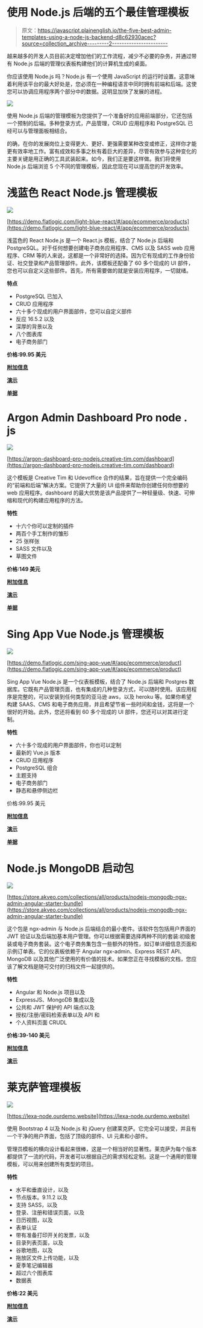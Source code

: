 # 使用 Node.js 后端的五个最佳管理模板

> 原文：<https://javascript.plainenglish.io/the-five-best-admin-templates-using-a-node-js-backend-d8c62930acec?source=collection_archive---------2----------------------->

越来越多的开发人员目前决定增加他们的工作流程，减少不必要的杂务，并通过带有 Node.js 后端的管理仪表板构建他们的计算机生成的桌面。

你应该使用 Node.js 吗？Node.js 有一个使用 JavaScript 的运行时设置。这意味着利用该平台的最大好处是，您必须在一种编程语言中同时拥有前端和后端。这使您可以协调应用程序两个部分中的数据。这明显加快了发展的进程。

![](img/6805ee873204cbc472152c24c17492fb.png)

使用 Node.js 后端的管理模板为您提供了一个准备好的应用前端部分，它还包括一个预制的后端。多种登录方式，产品管理，CRUD 应用程序和 PostgreSQL 已经可以与管理面板相结合。

的确，在你的发展岗位上变得更大、更好、更强需要某种改变或修正，这样你才能更有效率地工作。富有成效和多事之秋有着巨大的差异，尽管有效参与这种变化的主要关键是用正确的工具武装起来。如今，我们正是要这样做。我们将使用 Node.js 后端浏览 5 个不同的管理模板，因此您现在可以提高您的开发效率。

# **浅蓝色 React Node.js 管理模板**

![](img/eb9a4ca79b5a93feca762a696b3508a6.png)

[https://demo.flatlogic.com/light-blue-react/#/app/ecommerce/products](https://demo.flatlogic.com/light-blue-react/#/app/ecommerce/products)

浅蓝色的 React Node.js 是一个 React.js 模板，结合了 Node.js 后端和 PostgreSQL。对于任何想要创建电子商务应用程序、CMS 以及 SASS web 应用程序、CRM 等的人来说，这都是一个非常好的选择。因为它有现成的工作身份验证、社交登录和产品管理部件。此外，该模板还配备了 60 多个现成的 UI 部件，您也可以自定义这些部件。首先，所有需要做的就是安装应用程序，一切就绪。

**特点**

*   PostgreSQL 已加入
*   CRUD 应用程序
*   六十多个现成的用户界面部件，您可以自定义部件
*   反应 16.5.2 以及
*   深厚的背景以及
*   八个图表库
*   电子商务部门

**价格:99.95 美元**

[**附加信息**](https://flatlogic.com/admin-dashboards/light-blue-react-node-js)

[**演示**](https://demo.flatlogic.com/light-blue-react/#/app/main/dashboard)

[**单据**](https://demo.flatlogic.com/light-blue/documentation/)

# **Argon Admin Dashboard Pro node . js**

![](img/3817a4384be43cdd34b8d1625fd01d4f.png)

[https://argon-dashboard-pro-nodejs.creative-tim.com/dashboard](https://argon-dashboard-pro-nodejs.creative-tim.com/dashboard)

这个模板是 Creative Tim 和 Udevoffice 合作的结果，旨在提供一个完全编码的“前端和后端”解决方案。它提供了大量的 UI 组件来帮助你创建任何你想要的 web 应用程序。dashboard 的最大优势是该产品提供了一种轻量级、快速、可伸缩和现代的构建应用程序的方法。

**特性**

*   十六个你可以定制的插件
*   两百个手工制作的雏形
*   25 张样张
*   SASS 文件以及
*   草图文件

**价格:149 美元**

[**附加信息**](https://www.creative-tim.com/product/argon-dashboard-pro-nodejs)

[**演示**](https://argon-dashboard-pro-nodejs.creative-tim.com/dashboard)

[**单据**](https://argon-dashboard-pro-nodejs.creative-tim.com/docs/getting-started/overview.html)

# **Sing App Vue Node.js 管理模板**

![](img/129628d9e57628d03afbd35f0fadd8cc.png)

[https://demo.flatlogic.com/sing-app-vue/#/app/ecommerce/product](https://demo.flatlogic.com/sing-app-vue/#/app/ecommerce/product)

Sing App Vue Node.js 是一个仪表板模板，结合了 Node.js 后端和 Postgres 数据库。它既有产品管理页面，也有集成的几种登录方式，可以随时使用。该应用程序是完整的，可以安装到任何类型的亚马逊 aws，以及 heroku 等。如果你希望构建 SAAS、CMS 和电子商务应用，并且希望节省一些时间和金钱，这将是一个很好的开始。此外，您还将看到 60 多个现成的 UI 部件，您还可以对其进行定制。

**特性**

*   六十多个现成的用户界面部件，你也可以定制
*   最新的 Vue.js 版本
*   CRUD 应用程序
*   PostgreSQL 组合
*   主题支持
*   电子商务部门
*   静态和悬停侧边栏

价格:99.95 美元

[**附加信息**](https://flatlogic.com/admin-dashboards/sing-app-vue-node-js)

[**演示**](https://flatlogic.com/admin-dashboards/sing-app-vue-node-js/demo)

[**单据**](https://demo.flatlogic.com/sing-app/documentation/)

# **Node.js MongoDB 启动包**

![](img/bb5ea9d32936f7970f8659a654c5352f.png)

[https://store.akveo.com/collections/all/products/nodejs-mongodb-ngx-admin-angular-starter-bundle](https://store.akveo.com/collections/all/products/nodejs-mongodb-ngx-admin-angular-starter-bundle)

这个包是 ngx-admin 与 Node.js 后端结合的最小套件。该软件包包括用户界面的 JWT 验证以及后端加基本用户管理。你可以根据需要选择两种不同的套装:初级套装或电子商务套装。这个电子商务集包含一些额外的特性，如订单详细信息页面和示例订单表。它的仪表板依赖于 Angular ngx-admin、Express REST API、MongoDB 以及其他广泛使用的有价值的技术。如果您正在寻找模板的文档，您应该了解文档是随可交付的归档文件一起提供的。

**特性**

*   Angular 和 Node.js 项目以及
*   ExpressJS、MongoDB 集成以及
*   公共和 JWT 保护的 API 端点以及
*   授权/注册/密码检索表单以及 API 和
*   个人资料页面 CRUDL

**价格:39-140 美元**

[**附加信息**](https://store.akveo.com/collections/all/products/nodejs-mongodb-ngx-admin-angular-starter-bundle)

[**演示**](https://bundle-demo.azurewebsites.net/pages/dashboard)

# **莱克萨管理模板**

![](img/ecc15617df3178c2310ae6681ae33781.png)

[https://lexa-node.ourdemo.website](https://lexa-node.ourdemo.website)

使用 Bootstrap 4 以及 Node.js 和 jQuery 创建莱克萨。它完全可以接受，并且有一个干净的用户界面，包括了顶级的部件、UI 元素和小部件。

管理员模板的横向设计看起来很棒，这是一个相当好的显著性。莱克萨为每个版本都提供了一流的代码，开发者可以根据自己的需求轻松定制。这是一个通用的管理模板，可以用来创建所有类型的项目。

**特性**

*   水平和垂直设计，以及
*   节点版本。9.11.2 以及
*   支持 SASS，以及
*   登录、注册和错误页面，以及
*   日历视图，以及
*   表单认证
*   带有准备打印开关的发票，以及
*   目录列表页面，以及
*   谷歌地图，以及
*   拖放区文件上传功能，以及
*   夏季笔记编辑器
*   超过六个图表库
*   数据表

**价格:22 美元**

[**附加信息**](https://themeforest.net/item/lexa-responsive-nodejs-admin-dashboard-template/23211691)

[**演示**](https://themesbrand.com/lexa-node/)